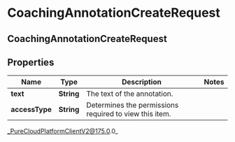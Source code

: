 # CoachingAnnotationCreateRequest

## CoachingAnnotationCreateRequest

## Properties

|Name | Type | Description | Notes|
|------------ | ------------- | ------------- | -------------|
| **text** | **String** | The text of the annotation. | |
| **accessType** | **String** | Determines the permissions required to view this item. | |



_PureCloudPlatformClientV2@175.0.0_
